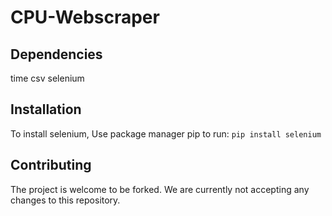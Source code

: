 # CPU-Webscraper



## Dependencies

time
csv
selenium

## Installation

To install selenium, Use package manager pip to run:
`pip install selenium`

## Contributing

The project is welcome to be forked. We are currently not accepting any changes to this repository.
